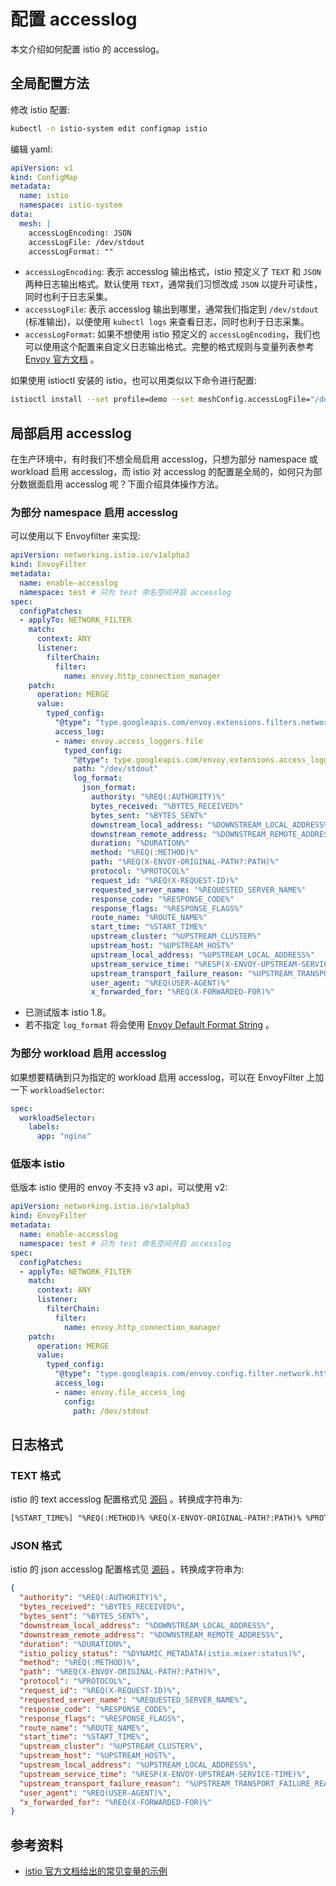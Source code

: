 # 配置 accesslog

本文介绍如何配置 istio 的 accesslog。

## 全局配置方法

修改 istio 配置:

```bash
kubectl -n istio-system edit configmap istio
```

编辑 yaml:

```yaml
apiVersion: v1
kind: ConfigMap
metadata:
  name: istio
  namespace: istio-system
data:
  mesh: |
    accessLogEncoding: JSON
    accessLogFile: /dev/stdout
    accessLogFormat: ""
```

* `accessLogEncoding`: 表示 accesslog 输出格式，istio 预定义了 `TEXT` 和 `JSON` 两种日志输出格式。默认使用 `TEXT`，通常我们习惯改成 `JSON` 以提升可读性，同时也利于日志采集。
* `accessLogFile`: 表示 accesslog 输出到哪里，通常我们指定到 `/dev/stdout` (标准输出)，以便使用 `kubectl logs` 来查看日志，同时也利于日志采集。
* `accessLogFormat`: 如果不想使用 istio 预定义的 `accessLogEncoding`，我们也可以使用这个配置来自定义日志输出格式。完整的格式规则与变量列表参考 [Envoy 官方文档](https://www.envoyproxy.io/docs/envoy/latest/configuration/observability/access_log/usage) 。

如果使用 istioctl 安装的 istio，也可以用类似以下命令进行配置:

```bash
istioctl install --set profile=demo --set meshConfig.accessLogFile="/dev/stdout" --set meshConfig.accessLogEncoding="JSON"
```

## 局部启用 accesslog

在生产环境中，有时我们不想全局启用 accesslog，只想为部分 namespace 或 workload 启用 accesslog，而 istio 对 accesslog 的配置是全局的，如何只为部分数据面启用 accesslog 呢？下面介绍具体操作方法。

### 为部分 namespace 启用 accesslog

可以使用以下 Envoyfilter 来实现:

```yaml
apiVersion: networking.istio.io/v1alpha3
kind: EnvoyFilter
metadata:
  name: enable-accesslog
  namespace: test # 只为 test 命名空间开启 accesslog
spec:
  configPatches:
  - applyTo: NETWORK_FILTER
    match:
      context: ANY
      listener:
        filterChain:
          filter:
            name: envoy.http_connection_manager
    patch:
      operation: MERGE
      value:
        typed_config:
          "@type": "type.googleapis.com/envoy.extensions.filters.network.http_connection_manager.v3.HttpConnectionManager"
          access_log:
          - name: envoy.access_loggers.file
            typed_config:
              "@type": type.googleapis.com/envoy.extensions.access_loggers.file.v3.FileAccessLog
              path: "/dev/stdout"
              log_format:
                json_format:
                  authority: "%REQ(:AUTHORITY)%"
                  bytes_received: "%BYTES_RECEIVED%"
                  bytes_sent: "%BYTES_SENT%"
                  downstream_local_address: "%DOWNSTREAM_LOCAL_ADDRESS%"
                  downstream_remote_address: "%DOWNSTREAM_REMOTE_ADDRESS%"
                  duration: "%DURATION%"
                  method: "%REQ(:METHOD)%"
                  path: "%REQ(X-ENVOY-ORIGINAL-PATH?:PATH)%"
                  protocol: "%PROTOCOL%"
                  request_id: "%REQ(X-REQUEST-ID)%"
                  requested_server_name: "%REQUESTED_SERVER_NAME%"
                  response_code: "%RESPONSE_CODE%"
                  response_flags: "%RESPONSE_FLAGS%"
                  route_name: "%ROUTE_NAME%"
                  start_time: "%START_TIME%"
                  upstream_cluster: "%UPSTREAM_CLUSTER%"
                  upstream_host: "%UPSTREAM_HOST%"
                  upstream_local_address: "%UPSTREAM_LOCAL_ADDRESS%"
                  upstream_service_time: "%RESP(X-ENVOY-UPSTREAM-SERVICE-TIME)%"
                  upstream_transport_failure_reason: "%UPSTREAM_TRANSPORT_FAILURE_REASON%"
                  user_agent: "%REQ(USER-AGENT)%"
                  x_forwarded_for: "%REQ(X-FORWARDED-FOR)%"
```

* 已测试版本 istio 1.8。
* 若不指定 `log_format` 将会使用 [Envoy Default Format String](https://www.envoyproxy.io/docs/envoy/latest/configuration/observability/access_log/usage#default-format-string) 。


### 为部分 workload 启用 accesslog

如果想要精确到只为指定的 workload 启用 accesslog，可以在 EnvoyFilter 上加一下 `workloadSelector`:

```yaml
spec:
  workloadSelector:
    labels:
      app: "nginx"
```

### 低版本 istio

低版本 istio 使用的 envoy 不支持 v3 api，可以使用 v2:

```yaml
apiVersion: networking.istio.io/v1alpha3
kind: EnvoyFilter
metadata:
  name: enable-accesslog
  namespace: test # 只为 test 命名空间开启 accesslog
spec:
  configPatches:
  - applyTo: NETWORK_FILTER
    match:
      context: ANY
      listener:
        filterChain:
          filter:
            name: envoy.http_connection_manager
    patch:
      operation: MERGE
      value:
        typed_config:
          "@type": "type.googleapis.com/envoy.config.filter.network.http_connection_manager.v2.HttpConnectionManager"
          access_log:
          - name: envoy.file_access_log
            config:
              path: /dev/stdout
```

## 日志格式

### TEXT 格式

istio 的 text accesslog 配置格式见 [源码](https://github.com/istio/istio/blob/1.8.3/pilot/pkg/networking/core/v1alpha3/accesslog.go#L38) 。转换成字符串为:

```txt
[%START_TIME%] "%REQ(:METHOD)% %REQ(X-ENVOY-ORIGINAL-PATH?:PATH)% %PROTOCOL%" %RESPONSE_CODE% %RESPONSE_FLAGS% "%UPSTREAM_TRANSPORT_FAILURE_REASON%" %BYTES_RECEIVED% %BYTES_SENT% %DURATION% %RESP(X-ENVOY-UPSTREAM-SERVICE-TIME)% "%REQ(X-FORWARDED-FOR)%" "%REQ(USER-AGENT)%" "%REQ(X-REQUEST-ID)%" "%REQ(:AUTHORITY)%" "%UPSTREAM_HOST%" %UPSTREAM_CLUSTER% %UPSTREAM_LOCAL_ADDRESS% %DOWNSTREAM_LOCAL_ADDRESS% %DOWNSTREAM_REMOTE_ADDRESS% %REQUESTED_SERVER_NAME% %ROUTE_NAME%
```

### JSON 格式

istio 的 json accesslog 配置格式见 [源码](https://github.com/istio/istio/blob/1.8.3/pilot/pkg/networking/core/v1alpha3/accesslog.go#L63) 。转换成字符串为:

```json
{
  "authority": "%REQ(:AUTHORITY)%",
  "bytes_received": "%BYTES_RECEIVED%",
  "bytes_sent": "%BYTES_SENT%",
  "downstream_local_address": "%DOWNSTREAM_LOCAL_ADDRESS%",
  "downstream_remote_address": "%DOWNSTREAM_REMOTE_ADDRESS%",
  "duration": "%DURATION%",
  "istio_policy_status": "%DYNAMIC_METADATA(istio.mixer:status)%",
  "method": "%REQ(:METHOD)%",
  "path": "%REQ(X-ENVOY-ORIGINAL-PATH?:PATH)%",
  "protocol": "%PROTOCOL%",
  "request_id": "%REQ(X-REQUEST-ID)%",
  "requested_server_name": "%REQUESTED_SERVER_NAME%",
  "response_code": "%RESPONSE_CODE%",
  "response_flags": "%RESPONSE_FLAGS%",
  "route_name": "%ROUTE_NAME%",
  "start_time": "%START_TIME%",
  "upstream_cluster": "%UPSTREAM_CLUSTER%",
  "upstream_host": "%UPSTREAM_HOST%",
  "upstream_local_address": "%UPSTREAM_LOCAL_ADDRESS%",
  "upstream_service_time": "%RESP(X-ENVOY-UPSTREAM-SERVICE-TIME)%",
  "upstream_transport_failure_reason": "%UPSTREAM_TRANSPORT_FAILURE_REASON%",
  "user_agent": "%REQ(USER-AGENT)%",
  "x_forwarded_for": "%REQ(X-FORWARDED-FOR)%"
}
```

## 参考资料

* [istio 官方文档给出的常见变量的示例](https://istio.io/latest/docs/tasks/observability/logs/access-log/#default-access-log-format)